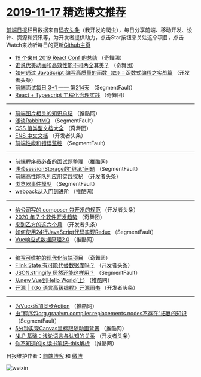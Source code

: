 # [2019-11-17 精选博文推荐](http://hao.caibaojian.com/date/2019/11/17)

[前端日报](http://caibaojian.com/c/news)栏目数据来自[码农头条](http://hao.caibaojian.com/)（我开发的爬虫），每日分享前端、移动开发、设计、资源和资讯等，为开发者提供动力，点击Star按钮来关注这个项目，点击Watch来收听每日的更新[Github主页](https://github.com/kujian/frontendDaily)
* [19 个来自 2019 React Conf 的总结](http://hao.caibaojian.com/130821.html) （奇舞团）
* [谁说优美动画和高效性能不可两全其美？](http://hao.caibaojian.com/131293.html) （奇舞团）
* [如何通过 JavaScript 编写高质量的函数（四）：函数式编程之实战篇](http://hao.caibaojian.com/131255.html) （开发者头条）
* [前端面试每日 3+1 —— 第214天](http://hao.caibaojian.com/131251.html) （SegmentFault）
* [React + Typescript 工程化治理实践](http://hao.caibaojian.com/131120.html) （奇舞团）

***
* [前端图片相关的知识总结](http://hao.caibaojian.com/131278.html) （推酷网）
* [浅谈RabbitMQ](http://hao.caibaojian.com/131252.html) （SegmentFault）
* [CSS 值类型文档大全](http://hao.caibaojian.com/131292.html) （奇舞团）
* [ENS 中文文档](http://hao.caibaojian.com/131263.html) （开发者头条）
* [前端性能和错误监控](http://hao.caibaojian.com/131242.html) （SegmentFault）

***
* [前端程序员必备的面试题整理](http://hao.caibaojian.com/131279.html) （推酷网）
* [浅谈sessionStorage的&quot;继承&quot;问题](http://hao.caibaojian.com/131253.html) （SegmentFault）
* [前端高性能队列应用实践探秘](http://hao.caibaojian.com/131264.html) （开发者头条）
* [浏览器事件模型](http://hao.caibaojian.com/131243.html) （SegmentFault）
* [webpack从入门到进阶](http://hao.caibaojian.com/131280.html) （推酷网）

***
* [给公司写的 composer 包开发的规范](http://hao.caibaojian.com/131254.html) （开发者头条）
* [2020 年 7 个软件开发趋势](http://hao.caibaojian.com/131294.html) （奇舞团）
* [来到乙方的这六个月](http://hao.caibaojian.com/131265.html) （开发者头条）
* [如何使用24行JavaScript代码实现Redux](http://hao.caibaojian.com/131244.html) （SegmentFault）
* [Vue响应式数据原理2.0](http://hao.caibaojian.com/131281.html) （推酷网）

***
* [编写可维护的现代化前端项目](http://hao.caibaojian.com/131295.html) （奇舞团）
* [Flink State 有可能代替数据库吗？](http://hao.caibaojian.com/131266.html) （开发者头条）
* [JSON.stringify 居然还能这样用？](http://hao.caibaojian.com/131245.html) （SegmentFault）
* [从new Vue到Hello World(上)](http://hao.caibaojian.com/131282.html) （推酷网）
* [开源 |《Go 语言高级编程》开源图书](http://hao.caibaojian.com/131256.html) （开发者头条）

***
* [为Vuex添加同步Action](http://hao.caibaojian.com/131272.html) （推酷网）
* [由“程序包org.graalvm.compiler.replacements.nodes不存在”拓展的知识](http://hao.caibaojian.com/131246.html) （SegmentFault）
* [5分钟实现Canvas鼠标跟随动画背景](http://hao.caibaojian.com/131283.html) （推酷网）
* [NLP 基础：浅论语言与认知的关系](http://hao.caibaojian.com/131257.html) （开发者头条）
* [你不知道的js 读书笔记&#8211;this解析](http://hao.caibaojian.com/131273.html) （推酷网）

日报维护作者：[前端博客](http://caibaojian.com/) 和 [微博](http://caibaojian.com/go/weibo)

![weixin](https://user-images.githubusercontent.com/3055447/38468989-651132ac-3b80-11e8-8e6b-15122322a9d7.png)